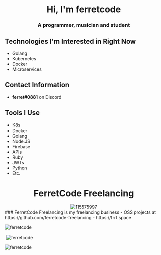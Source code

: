 <h1 align="center">Hi, I'm ferretcode</h1>
<h3 align="center">A programmer, musician and student</h3>

## Technologies I'm Interested in Right Now
- Golang
- Kubernetes
- Docker
- Microservices

## Contact Information
- **ferret#0881** on Discord

## Tools I Use
- K8s
- Docker
- Golang
- Node.JS
- Firebase
- APIs
- Ruby
- JWTs
- Python
- Etc.

<h1 align="center">FerretCode Freelancing</h1>
<div align="center"><img src="https://i.ibb.co/StFjwnt/115575997.png" alt="115575997" border="0"></div>
### FerretCode Freelancing is my freelancing business
- OSS projects at https://github.com/ferretcode-freelancing
- https://frrt.space

<p><img align="center" src="https://github-readme-stats.vercel.app/api/top-langs?username=ferretcode&show_icons=true&theme=gruvbox&locale=en&layout=compact" alt="ferretcode" /></p>

<p>&nbsp;<img align="center" src="https://github-readme-stats.vercel.app/api?username=ferretcode&show_icons=true&theme=gruvbox&locale=en" alt="ferretcode" /></p>

<p><img align="center" src="https://github-readme-streak-stats.herokuapp.com/?user=ferretcode&theme=dark" alt="ferretcode" /></p>
